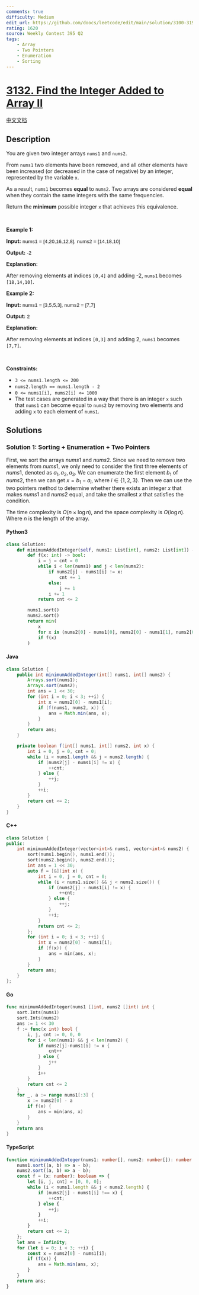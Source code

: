 ```yaml
---
comments: true
difficulty: Medium
edit_url: https://github.com/doocs/leetcode/edit/main/solution/3100-3199/3132.Find%20the%20Integer%20Added%20to%20Array%20II/README_EN.md
rating: 1620
source: Weekly Contest 395 Q2
tags:
    - Array
    - Two Pointers
    - Enumeration
    - Sorting
---
```


<!-- problem:start -->

# [3132. Find the Integer Added to Array II](https://leetcode.com/problems/find-the-integer-added-to-array-ii)

[中文文档](/solution/3100-3199/3132.Find%20the%20Integer%20Added%20to%20Array%20II/README.md)

## Description

<!-- description:start -->

<p>You are given two integer arrays <code>nums1</code> and <code>nums2</code>.</p>

<p>From <code>nums1</code> two elements have been removed, and all other elements have been increased (or decreased in the case of negative) by an integer, represented by the variable <code>x</code>.</p>

<p>As a result, <code>nums1</code> becomes <strong>equal</strong> to <code>nums2</code>. Two arrays are considered <strong>equal</strong> when they contain the same integers with the same frequencies.</p>

<p>Return the <strong>minimum</strong> possible integer<em> </em><code>x</code><em> </em>that achieves this equivalence.</p>

<p>&nbsp;</p>
<p><strong class="example">Example 1:</strong></p>

<div class="example-block">
<p><strong>Input:</strong> <span class="example-io" style="
    font-family: Menlo,sans-serif;
    font-size: 0.85rem;
">nums1 = [4,20,16,12,8], nums2 = [14,18,10]</span></p>

<p><strong>Output:</strong> <span class="example-io" style="
    font-family: Menlo,sans-serif;
    font-size: 0.85rem;
">-2</span></p>

<p><strong>Explanation:</strong></p>

<p>After removing elements at indices <code>[0,4]</code> and adding -2, <code>nums1</code> becomes <code>[18,14,10]</code>.</p>
</div>

<p><strong class="example">Example 2:</strong></p>

<div class="example-block">
<p><strong>Input:</strong> <span class="example-io" style="
    font-family: Menlo,sans-serif;
    font-size: 0.85rem;
">nums1 = [3,5,5,3], nums2 = [7,7]</span></p>

<p><strong>Output:</strong> <span class="example-io" style="
    font-family: Menlo,sans-serif;
    font-size: 0.85rem;
">2</span></p>

<p><strong>Explanation:</strong></p>

<p>After removing elements at indices <code>[0,3]</code> and adding 2, <code>nums1</code> becomes <code>[7,7]</code>.</p>
</div>

<p>&nbsp;</p>
<p><strong>Constraints:</strong></p>

<ul>
	<li><code>3 &lt;= nums1.length &lt;= 200</code></li>
	<li><code>nums2.length == nums1.length - 2</code></li>
	<li><code>0 &lt;= nums1[i], nums2[i] &lt;= 1000</code></li>
	<li>The test cases are generated in a way that there is an integer <code>x</code> such that <code>nums1</code> can become equal to <code>nums2</code> by removing two elements and adding <code>x</code> to each element of <code>nums1</code>.</li>
</ul>

<!-- description:end -->

## Solutions

<!-- solution:start -->

### Solution 1: Sorting + Enumeration + Two Pointers

First, we sort the arrays $nums1$ and $nums2$. Since we need to remove two elements from $nums1$, we only need to consider the first three elements of $nums1$, denoted as $a_1, a_2, a_3$. We can enumerate the first element $b_1$ of $nums2$, then we can get $x = b_1 - a_i$, where $i \in \{1, 2, 3\}$. Then we can use the two pointers method to determine whether there exists an integer $x$ that makes $nums1$ and $nums2$ equal, and take the smallest $x$ that satisfies the condition.

The time complexity is $O(n \times \log n)$, and the space complexity is $O(\log n)$. Where $n$ is the length of the array.

<!-- tabs:start -->

#### Python3

```python
class Solution:
    def minimumAddedInteger(self, nums1: List[int], nums2: List[int]) -> int:
        def f(x: int) -> bool:
            i = j = cnt = 0
            while i < len(nums1) and j < len(nums2):
                if nums2[j] - nums1[i] != x:
                    cnt += 1
                else:
                    j += 1
                i += 1
            return cnt <= 2

        nums1.sort()
        nums2.sort()
        return min(
            x
            for x in (nums2[0] - nums1[0], nums2[0] - nums1[1], nums2[0] - nums1[2])
            if f(x)
        )
```

#### Java

```java
class Solution {
    public int minimumAddedInteger(int[] nums1, int[] nums2) {
        Arrays.sort(nums1);
        Arrays.sort(nums2);
        int ans = 1 << 30;
        for (int i = 0; i < 3; ++i) {
            int x = nums2[0] - nums1[i];
            if (f(nums1, nums2, x)) {
                ans = Math.min(ans, x);
            }
        }
        return ans;
    }

    private boolean f(int[] nums1, int[] nums2, int x) {
        int i = 0, j = 0, cnt = 0;
        while (i < nums1.length && j < nums2.length) {
            if (nums2[j] - nums1[i] != x) {
                ++cnt;
            } else {
                ++j;
            }
            ++i;
        }
        return cnt <= 2;
    }
}
```

#### C++

```cpp
class Solution {
public:
    int minimumAddedInteger(vector<int>& nums1, vector<int>& nums2) {
        sort(nums1.begin(), nums1.end());
        sort(nums2.begin(), nums2.end());
        int ans = 1 << 30;
        auto f = [&](int x) {
            int i = 0, j = 0, cnt = 0;
            while (i < nums1.size() && j < nums2.size()) {
                if (nums2[j] - nums1[i] != x) {
                    ++cnt;
                } else {
                    ++j;
                }
                ++i;
            }
            return cnt <= 2;
        };
        for (int i = 0; i < 3; ++i) {
            int x = nums2[0] - nums1[i];
            if (f(x)) {
                ans = min(ans, x);
            }
        }
        return ans;
    }
};
```

#### Go

```go
func minimumAddedInteger(nums1 []int, nums2 []int) int {
	sort.Ints(nums1)
	sort.Ints(nums2)
	ans := 1 << 30
	f := func(x int) bool {
		i, j, cnt := 0, 0, 0
		for i < len(nums1) && j < len(nums2) {
			if nums2[j]-nums1[i] != x {
				cnt++
			} else {
				j++
			}
			i++
		}
		return cnt <= 2
	}
	for _, a := range nums1[:3] {
		x := nums2[0] - a
		if f(x) {
			ans = min(ans, x)
		}
	}
	return ans
}
```

#### TypeScript

```ts
function minimumAddedInteger(nums1: number[], nums2: number[]): number {
    nums1.sort((a, b) => a - b);
    nums2.sort((a, b) => a - b);
    const f = (x: number): boolean => {
        let [i, j, cnt] = [0, 0, 0];
        while (i < nums1.length && j < nums2.length) {
            if (nums2[j] - nums1[i] !== x) {
                ++cnt;
            } else {
                ++j;
            }
            ++i;
        }
        return cnt <= 2;
    };
    let ans = Infinity;
    for (let i = 0; i < 3; ++i) {
        const x = nums2[0] - nums1[i];
        if (f(x)) {
            ans = Math.min(ans, x);
        }
    }
    return ans;
}
```

<!-- tabs:end -->

<!-- solution:end -->

<!-- problem:end -->
